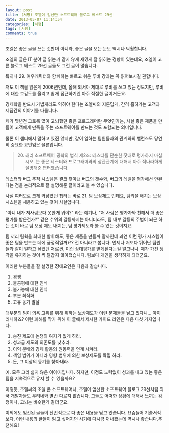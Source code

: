 ```yaml
---
layout: post
title: (서평) 조엘이 엄선한 소프트웨어 블로그 베스트 29선
date: 2013-05-07 11:14:54
categories: [서평]
tags: [서평]
comments: true
---
```


조엘은 좋은 글을 쓰는 것만이 아니라, 좋은 글을 보는 눈도 역시나 탁월합니다.

조엘의 글은 IT 분야 글 읽는거 같지 않게 재밌게 잘 읽히는 경향이 있는데요, 조엘이 고른 블로그 베스트 29선 글들도 그런 글이 많습니다.

특히나 29. 여우캐릭터와 함께하는 빠르고 쉬운 루비 강좌는 꼭 읽어보시길 권합니다.

저도 이 책을 읽은게 2006년인데, 올해 되서야 제대로 루비를 쓰고 있는 정도지만, 루비에 대한 호감도를 올리고 쉽게 접근하기엔 아주 적절한 글이거든요.


경제학을 반드시 가볍게라도 익혀야 한다는 조엘씨의 지론답게, 간격 좁히기는 고객과 제품간의 이야기를 다룹니다.

제가 몇년전 그토록 많이 고뇌했던 좋은 프로그래머란 무엇인가는, 사실 좋은 제품을 만들어 고객에게 만족을 주는 소프트웨어를 만드는 것도 포함되는 의미입니다.

물론 이 챕터에서 말하고 있진 않지만, 같이 일하는 팀원들과의 관계와의 밸런스도 당연히 중요한 요인임은 물론입니다.

>20. 래리 소프트웨어 공학의 법칙 제2조: 테스터를 단순한 잣대로 평가하지 마십시오. 는 좋은 테스터와 프로그래머와의 상관관계에 대해서 아주 적나라하게 설명해준 챕터였습니다.

테스터와 버그 추적 시스템은 결코 찾아낸 버그의 갯수와, 버그의 레벨을 평가해선 안된다는 점을 논리적으로 잘 설명해준 글이라고 볼 수 있습니다.


사실 여러모로 크게 와닿았던 챕터는 바로 21. 팀 보상제도 인데요, 팀웍을 해치는 보상 시스템을 채용하고 있는 것이 사실입니다.

"아니 내가 저사람보다 못한게 뭐야?" 라는 얘기나, "저 사람은 평가자와 친해서 더 좋은 평가를 받은건가?" 같은 수위의 갈등까지는 아니더라도, 팀 내부 갈등의 주범이 되곤 하는 것이 바로 팀 보상 제도 내지는, 팀 평가제도라 볼 수 있는 것이지요.

팀 끼리 팀웍을 최대한 발휘해도, 좋은 제품을 만들까 말까인데 과연 이런 평가 시스템이 좋은 팀을 만드는 데에 긍정적일까요? 전 아니라고 봅니다.
언제나 저보다 뛰어난 팀원들과 같이 일하고 싶었던 저로썬, 이런 상대평가를 받게된다는걸 알고나니  제가 가진 생각을 유지하는 것이 썩 달갑지 않아졌습니다.
팀보다 개인을 생각하게 되더군요.

이러한 부분들을 잘 설명한 장애요인은 다음과 같습니다.

1. 경쟁
2. 불공평에 대한 인식
3. 불가능에 대한 인식
4. 부분 최적화
5. 고유 동기 말살

대부분의 팀이 의욕 고취를 위해 취하는 보상제도가 이런 문제들을 낳고 있다니... 아이러니하죠?
이런 폐해를 막기 위해 이 글에서 제시한 가이드 라인은 다음 다섯 가지입니다.

1. 승진 제도에 논쟁의 여지가 없게 하라.
2. 성과급 제도의 의존도를 낮추라.
3. 이익 분배와 경제 활동의 원동력을 연계 시켜라.
4. 책임 범위가 아니라 영향 범위에 의한 보상제도를 확립 하라.
5. 돈, 그 이상의 동기를 찾아내라.

예. 모두 그리 쉽지 않은 이야기입니다. 하지만, 이정도 노력없이 성과를 내고 있는 좋은팀을 지속적으로 유지 할 수 있을까요?

이렇듯, 조엘씨의 조엘 온 소프트웨어나, 조엘이 엄선한 소프트웨어 블로그 29선처럼 외국 개발자들도 우리네와 별반 다르지 않습니다. 그들도 어떠한 상황에 대해서 느끼는 감정이나, 고뇌는 비슷한거 같더군요.


이외에도 엄선된 글들이 전반적으로 다 좋은 내용을 담고 있습니다.
요즘들어 기술서적보다, 이런 내용의 글들이 읽고 싶어지던 시기에 다시금 꺼내봤는데 역시나 좋습니다.추천해요!